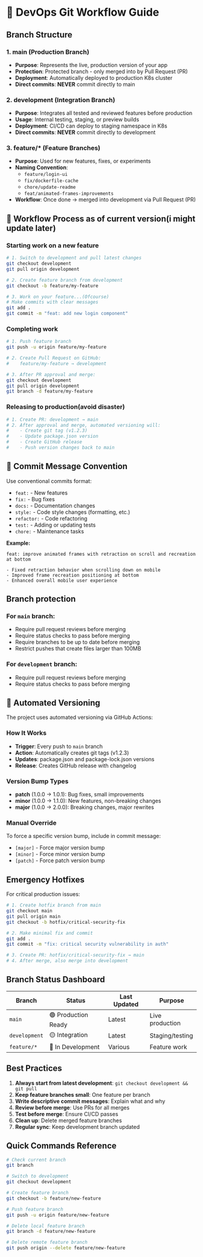 # 🚦 DevOps Git Workflow Guide

## Branch Structure

### 1. **main** (Production Branch)
- **Purpose**: Represents the live, production version of your app
- **Protection**: Protected branch - only merged into by Pull Request (PR)
- **Deployment**: Automatically deployed to production K8s cluster
- **Direct commits**: **NEVER** commit directly to main

### 2. **development** (Integration Branch)
- **Purpose**: Integrates all tested and reviewed features before production
- **Usage**: Internal testing, staging, or preview builds
- **Deployment**: CI/CD can deploy to staging namespace in K8s
- **Direct commits**: **NEVER** commit directly to development

### 3. **feature/*** (Feature Branches)
- **Purpose**: Used for new features, fixes, or experiments
- **Naming Convention**: 
  - `feature/login-ui`
  - `fix/dockerfile-cache`
  - `chore/update-readme`
  - `feat/animated-frames-improvements`
- **Workflow**: Once done → merged into development via Pull Request (PR)

## 🚀 Workflow Process as of current version(i might update later)

### Starting work on a new feature
```bash
# 1. Switch to development and pull latest changes
git checkout development
git pull origin development

# 2. Create feature branch from development
git checkout -b feature/my-feature

# 3. Work on your feature...(Ofcourse)
# Make commits with clear messages
git add .
git commit -m "feat: add new login component"
```

### Completing work
```bash
# 1. Push feature branch
git push -u origin feature/my-feature

# 2. Create Pull Request on GitHub:
#    feature/my-feature → development

# 3. After PR approval and merge:
git checkout development
git pull origin development
git branch -d feature/my-feature
```

### Releasing to production(avoid disaster)
```bash
# 1. Create PR: development → main
# 2. After approval and merge, automated versioning will:
#    - Create git tag (v1.2.3)
#    - Update package.json version
#    - Create GitHub release
#    - Push version changes back to main
```

## 📝 Commit Message Convention

Use conventional commits format:
- `feat:` - New features
- `fix:` - Bug fixes
- `docs:` - Documentation changes
- `style:` - Code style changes (formatting, etc.)
- `refactor:` - Code refactoring
- `test:` - Adding or updating tests
- `chore:` - Maintenance tasks

**Example:**
```
feat: improve animated frames with retraction on scroll and recreation at bottom

- Fixed retraction behavior when scrolling down on mobile
- Improved frame recreation positioning at bottom
- Enhanced overall mobile user experience
```

## Branch protection

### For `main` branch:
- Require pull request reviews before merging
- Require status checks to pass before merging
- Require branches to be up to date before merging
- Restrict pushes that create files larger than 100MB

### For `development` branch:
- Require pull request reviews before merging
- Require status checks to pass before merging

## 🤖 Automated Versioning

The project uses automated versioning via GitHub Actions:

### How It Works
- **Trigger**: Every push to `main` branch
- **Action**: Automatically creates git tags (v1.2.3)
- **Updates**: package.json and package-lock.json versions
- **Release**: Creates GitHub release with changelog

### Version Bump Types
- **patch** (1.0.0 → 1.0.1): Bug fixes, small improvements
- **minor** (1.0.0 → 1.1.0): New features, non-breaking changes  
- **major** (1.0.0 → 2.0.0): Breaking changes, major rewrites

### Manual Override
To force a specific version bump, include in commit message:
- `[major]` - Force major version bump
- `[minor]` - Force minor version bump  
- `[patch]` - Force patch version bump

## Emergency Hotfixes

For critical production issues:
```bash
# 1. Create hotfix branch from main
git checkout main
git pull origin main
git checkout -b hotfix/critical-security-fix

# 2. Make minimal fix and commit
git add .
git commit -m "fix: critical security vulnerability in auth"

# 3. Create PR: hotfix/critical-security-fix → main
# 4. After merge, also merge into development
```

##  Branch Status Dashboard

| Branch | Status | Last Updated | Purpose |
|--------|--------|--------------|---------|
| `main` | 🟢 Production Ready | Latest | Live production |
| `development` | 🟡 Integration | Latest | Staging/testing |
| `feature/*` | 🔵 In Development | Various | Feature work |

## Best Practices

1. **Always start from latest development**: `git checkout development && git pull`
2. **Keep feature branches small**: One feature per branch
3. **Write descriptive commit messages**: Explain what and why
4. **Review before merge**: Use PRs for all merges
5. **Test before merge**: Ensure CI/CD passes
6. **Clean up**: Delete merged feature branches
7. **Regular sync**: Keep development branch updated

## Quick Commands Reference

```bash
# Check current branch
git branch

# Switch to development
git checkout development

# Create feature branch
git checkout -b feature/new-feature

# Push feature branch
git push -u origin feature/new-feature

# Delete local feature branch
git branch -d feature/new-feature

# Delete remote feature branch
git push origin --delete feature/new-feature
```

